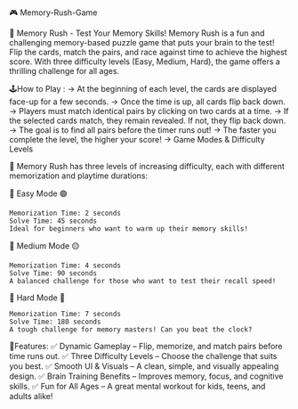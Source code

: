 🎮 Memory-Rush-Game

🧠 Memory Rush - Test Your Memory Skills! Memory Rush is a fun and challenging memory-based puzzle game that puts your brain to the test! Flip the cards, match the pairs, and race against time to achieve the highest score. With three difficulty levels (Easy, Medium, Hard), the game offers a thrilling challenge for all ages.

🕹️How to Play :
  -> At the beginning of each level, the cards are displayed face-up for a few seconds.
  -> Once the time is up, all cards flip back down.
  -> Players must match identical pairs by clicking on two cards at a time.
  -> If the selected cards match, they remain revealed. If not, they flip back down.
  -> The goal is to find all pairs before the timer runs out!
  -> The faster you complete the level, the higher your score!
  -> Game Modes & Difficulty Levels


🎯 Memory Rush has three levels of increasing difficulty, each with different memorization and playtime durations:

🔹 Easy Mode 🟢

    Memorization Time: 2 seconds
    Solve Time: 45 seconds
    Ideal for beginners who want to warm up their memory skills!

🔹 Medium Mode 🟡

    Memorization Time: 4 seconds
    Solve Time: 90 seconds
    A balanced challenge for those who want to test their recall speed!

🔹 Hard Mode 🔴

    Memorization Time: 7 seconds
    Solve Time: 180 seconds
    A tough challenge for memory masters! Can you beat the clock?


🌟Features: 
  ✅ Dynamic Gameplay – Flip, memorize, and match pairs before time runs out.
  ✅ Three Difficulty Levels – Choose the challenge that suits you best.
  ✅ Smooth UI & Visuals – A clean, simple, and visually appealing design.
  ✅ Brain Training Benefits – Improves memory, focus, and cognitive skills.
  ✅ Fun for All Ages – A great mental workout for kids, teens, and adults alike!
